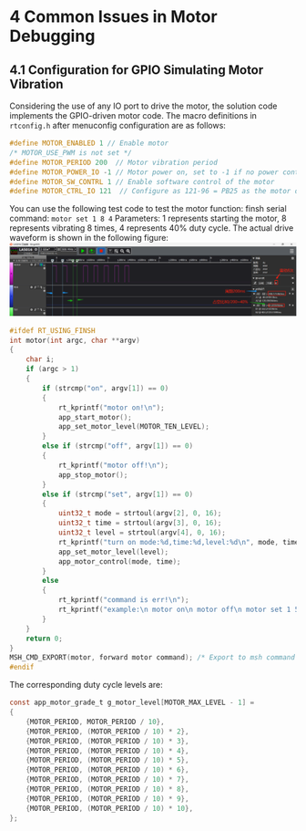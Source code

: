 # 4 Common Issues in Motor Debugging
## 4.1 Configuration for GPIO Simulating Motor Vibration
Considering the use of any IO port to drive the motor, the solution code implements the GPIO-driven motor code. The macro definitions in `rtconfig.h` after menuconfig configuration are as follows:
```c
#define MOTOR_ENABLED 1 // Enable motor
/* MOTOR_USE_PWM is not set */
#define MOTOR_PERIOD 200  // Motor vibration period
#define MOTOR_POWER_IO -1 // Motor power on, set to -1 if no power control is configured
#define MOTOR_SW_CONTRL 1 // Enable software control of the motor
#define MOTOR_CTRL_IO 121  // Configure as 121-96 = PB25 as the motor drive port
```
You can use the following test code to test the motor function:
finsh serial command: `motor set 1 8 4`
Parameters: 1 represents starting the motor, 8 represents vibrating 8 times, 4 represents 40% duty cycle.
The actual drive waveform is shown in the following figure:
<br>![alt text](./assets/motor/motor001.png)<br>   
```c
#ifdef RT_USING_FINSH
int motor(int argc, char **argv)
{
    char i;
    if (argc > 1)
    {
        if (strcmp("on", argv[1]) == 0)
        {
            rt_kprintf("motor on!\n");
            app_start_motor();
            app_set_motor_level(MOTOR_TEN_LEVEL);
        }
        else if (strcmp("off", argv[1]) == 0)
        {
            rt_kprintf("motor off!\n"); 
            app_stop_motor();
        }
        else if (strcmp("set", argv[1]) == 0)
        {
            uint32_t mode = strtoul(argv[2], 0, 16);
            uint32_t time = strtoul(argv[3], 0, 16);
            uint32_t level = strtoul(argv[4], 0, 16); 
            rt_kprintf("turn on mode:%d,time:%d,level:%d\n", mode, time, level);
            app_set_motor_level(level); 
            app_motor_control(mode, time);
        } 
        else
        {
            rt_kprintf("command is err!\n");
            rt_kprintf("example:\n motor on\n motor off\n motor set 1 50\n");
        }
    }
    return 0;
}
MSH_CMD_EXPORT(motor, forward motor command); /* Export to msh command list */
#endif
```
The corresponding duty cycle levels are:
```c
const app_motor_grade_t g_motor_level[MOTOR_MAX_LEVEL - 1] =
{
    {MOTOR_PERIOD, MOTOR_PERIOD / 10},
    {MOTOR_PERIOD, (MOTOR_PERIOD / 10) * 2},
    {MOTOR_PERIOD, (MOTOR_PERIOD / 10) * 3},
    {MOTOR_PERIOD, (MOTOR_PERIOD / 10) * 4},
    {MOTOR_PERIOD, (MOTOR_PERIOD / 10) * 5},
    {MOTOR_PERIOD, (MOTOR_PERIOD / 10) * 6},
    {MOTOR_PERIOD, (MOTOR_PERIOD / 10) * 7},
    {MOTOR_PERIOD, (MOTOR_PERIOD / 10) * 8},
    {MOTOR_PERIOD, (MOTOR_PERIOD / 10) * 9},
    {MOTOR_PERIOD, (MOTOR_PERIOD / 10) * 10},
};
```